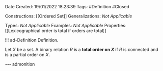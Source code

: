 <br />
<br />

Date Created: 19/01/2022 18:23:39
Tags: #Definition #Closed 

Constructions: [[Ordered Set]]
Generalizations: _Not Applicable_

Types: _Not Applicable_
Examples: _Not Applicable_ 
Properties: [[Lexicographical order is total if orders are total]]

!!! ad-Definition Definition.

Let $X$ be a set. A binary relation $R$ is a **total order on $X$** if $R$ is connected and is a partial order on $X$.

--- admonition

